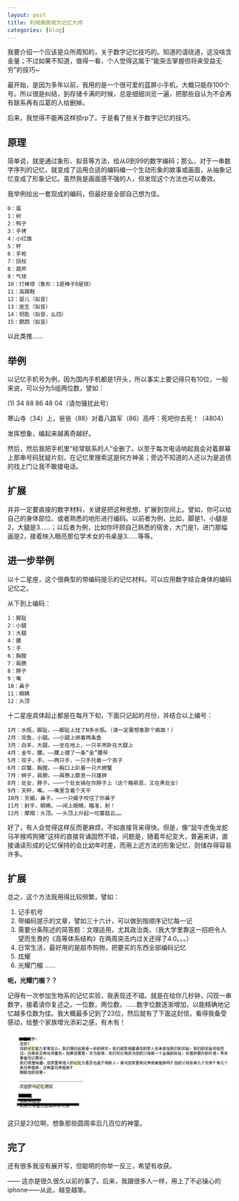 ```yaml
---
layout: post
title: 利用画面成为记忆大师
categories: [blog]
---
```


我要介绍一个应该是众所周知的，关于数字记忆技巧的。知道的请绕道，这没啥含金量；不过如果不知道，值得一看，个人觉得这属于“能突击掌握但将来受益无穷”的技巧~

最开始，是因为多年以前，我用的是一个很可爱的蓝屏小手机，大概只能存100个号。所以很是纠结，到存储卡满的时候，总是细细浏览一遍，把那些自认为不会再有联系再有瓜葛的人给删掉。

后来，我觉得不能再这样损rp了。于是看了些关于数字记忆的技巧。


## 原理

简单说，就是通过象形、拟音等方法，给从0到99的数字编码；那么，对于一串数字序列的记忆，就变成了运用合适的编码编一个生动形象的故事或画面，从抽象记忆变成了形象记忆。虽然我是画面感不强的人，但发现这个方法也可以奏效。

我举例给出一套现成的编码，但最好是全部自己想为佳。

```
0：蛋
1：树
2：鸭子
3：手铐
4：小红旗
5：秤
6：手枪
7：拐杖
8：葫芦
9：气球
10：打棒球（象形：1是棒子0是球）
11：高跟鞋
12：婴儿（拟音）
13：医生（拟音）
14：钥匙（拟音，幺四）
15：鹦鹉（拟音）
```

以此类推……



## 举例

以记忆手机号为例，因为国内手机都是1开头，所以事实上要记得只有10位，一般来说，可以分为5组两位数，譬如：

(1) 34 88 86 48 04（请勿骚扰此号）

寒山寺（34）上，爸爸（88）对着八路军（86）高呼：死吧你去死！（4804）

发挥想象，编起来越离奇越好。


然后，然后我把手机里“经常联系的人”全删了。以至于每次电话响起我会对着屏幕上那串号码犹疑片刻，在记忆里搜索这是何方神圣；旁边不知道的人还以为是追债的找上门让我不敢接电话。


## 扩展

并非一定要直接的数字材料，关键是把这种思想，扩展到空间上。譬如，你可以给自己的身体部位、或者熟悉的地形进行编码。以前者为例，比如，脚是1，小腿是2，大腿是3……；以后者为例，比如你环顾自己熟悉的宿舍，大门是1，进门那幅画是2，接着映入眼亮那位学术女的书桌是3……等等。


## 进一步举例

以十二星座，这个很典型的带编码提示的记忆材料。可以应用数字结合身体的编码记忆之。

从下到上编码：

```
1：脚趾
2：小腿
3：大腿
4：腰
5：手
6：胸膛
7：肩膀
8：脖子
9：嘴
10：鼻子
11：眼睛
12：头顶
```

十二星座具体起止都是在每月下旬，下面只记起的月份，并结合以上编号：

```
1月：水瓶，脚趾。——脚趾上挂了N多水瓶。（请一定要想象那个画面！）
2月：双鱼，小腿。——小腿上绑着两条鱼
3月：白羊，大腿。——坐在地上，一只羊羔卧在大腿上
4月：金牛，腰。——腰上缠了一条“金”腰带
5月：双子，手。——两只手，一只手托着一个孩子
6月：巨蟹，胸膛。——胸口上趴着一只大螃蟹
7月：狮子，肩膀。——肩膀上歇息一只雄狮
8月：处女，脖子。——一个处女骑在你脖子上（这个略邪恶，又在黑处女）
9月：天秤，嘴。——嘴里含着个天平
10月：天蝎，鼻子。——一只蝎子咬住了你鼻子
11月：射手，眼睛。——闭上眼睛，瞄准，射！
12月：摩羯：头顶。——头顶上升起一坨蘑菇云……
```

好了，有人会觉得这样反而更麻烦，不如直接背来得快。但是，像“鼠牛虎兔龙蛇马羊猴鸡狗猪”这样的直接背诵固然不错，问题是，随着年纪变大，普遍来讲，直接诵读形成的记忆保持的会比幼年时差，而用上述方法的形象记忆，则储存得容易许多。


## 扩展

总之，这个方法我用得比较频繁，譬如：

1. 记手机号
1. 带编码提示的文章，譬如三十六计，可以做到按顺序记忆每一记
1. 需要分条陈述的简答题：文理适用，尤其政治类。（我大学里靠这一招把令人望而生畏的《高等体系结构》在两周突击内过关还得了4.0。。。）
1. 日常生活，最好用的是超市购物，把要买的东西全部编码记忆
1. 炫耀
1. 光耀门楣
……


<b>呃，光耀门楣？？</b>

记得有一次参加生物系的记忆实验，我表现还不错。就是在给你几秒钟，闪现一串数字，接着请你复述之。一位数，两位数，……数字位数逐渐增加，以能精确地记忆越多位数为佳。我大概最多记到了23位，然后就有了下面这封信，看得我备受感动，给整个家族增光添彩之感，有木有！

![](/images/bio.jpg)


这只是23位啊，想象那些圆周率后几百位的神童。



## 完了

还有很多我没有展开写，但聪明的你举一反三，希望有收获。


——
这亦是很久很久以前的事了。后来，我跟很多人一样，用上了不必操心的iphone——从此，越变越笨。
